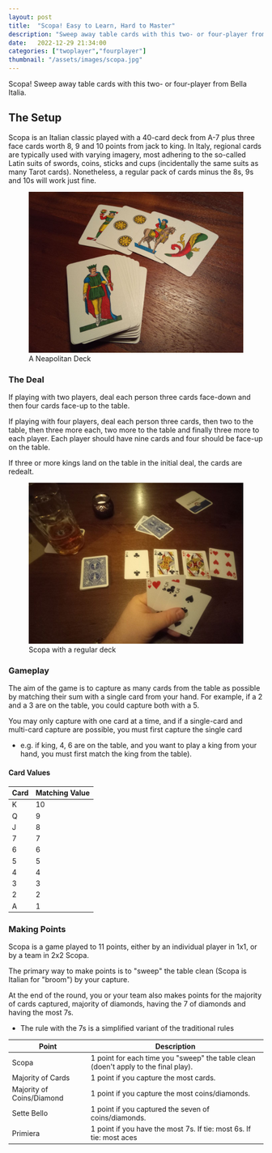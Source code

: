 ```yaml
---
layout: post
title:  "Scopa! Easy to Learn, Hard to Master"
description: "Sweep away table cards with this two- or four-player from Bella Italia."
date:   2022-12-29 21:34:00
categories: ["twoplayer","fourplayer"]
thumbnail: "/assets/images/scopa.jpg"
---
```

Scopa! Sweep away table cards with this two- or four-player from Bella Italia.

## The Setup
Scopa is an Italian classic played with a 40-card deck from A-7 plus three face cards worth 8, 9 and 10 points from jack to king. In Italy, regional cards are typically used with varying imagery, most adhering to the so-called Latin suits of swords, coins, sticks and cups (incidentally the same suits as many Tarot cards). Nonetheless, a regular pack of cards minus the 8s, 9s and 10s will work just fine.

<figure>
  <img src="/assets/images/neapolitane.jpg" alt="scopa">
  <figcaption>A Neapolitan Deck</figcaption>
</figure>

### The Deal
If playing with two players, deal each person three cards face-down and then four cards face-up to the table.

If playing with four players, deal each person three cards, then two to the table, then three more each, two more to the table and finally three more to each player. Each player should have nine cards and four should be face-up on the table.

If three or more kings land on the table in the initial deal, the cards are redealt.

<figure>
  <img src="/assets/images/scopa.jpg" alt="scopa">
  <figcaption>Scopa with a regular deck</figcaption>
</figure>

### Gameplay
The aim of the game is to capture as many cards from the table as possible by matching their sum with a single card from your hand. For example, if a 2 and a 3 are on the table, you could capture both with a 5. 

You may only capture with one card at a time, and if a single-card and multi-card capture are possible, you must first capture the single card
- e.g. if king, 4, 6 are on the table, and you want to play a king from your hand, you must first match the king from the table).

#### __Card Values__

| Card | Matching Value |
| ---- | ----- |
| K    | 10    |
| Q    | 9     |
| J    | 8     |
| 7    | 7     |
| 6    | 6     |
| 5    | 5     |
| 4    | 4     |
| 3    | 3     |
| 2    | 2     |
| A    | 1     |

### Making Points
Scopa is a game played to 11 points, either by an individual player in 1x1, or by a team in 2x2 Scopa.

The primary way to make points is to "sweep" the table clean (Scopa is Italian for "broom") by your capture.

At the end of the round, you or your team also makes points for the majority of cards captured, majority of diamonds, having the 7 of diamonds and having the most 7s.
- The rule with the 7s is a simplified variant of the traditional rules

| Point                     | Description                                                                         |
| ------------------------- | ----------------------------------------------------------------------------------- |
| Scopa                     | 1 point for each time you "sweep" the table clean (doen't apply to the final play). |
| Majority of Cards         | 1 point if you capture the most cards.                                              |
| Majority of Coins/Diamond | 1 point if you capture the most coins/diamonds.                                     |
| Sette Bello               | 1 point if you captured the seven of coins/diamonds.                                |
| Primiera                  | 1 point if you have the most 7s. If tie: most 6s. If tie: most aces                 |

